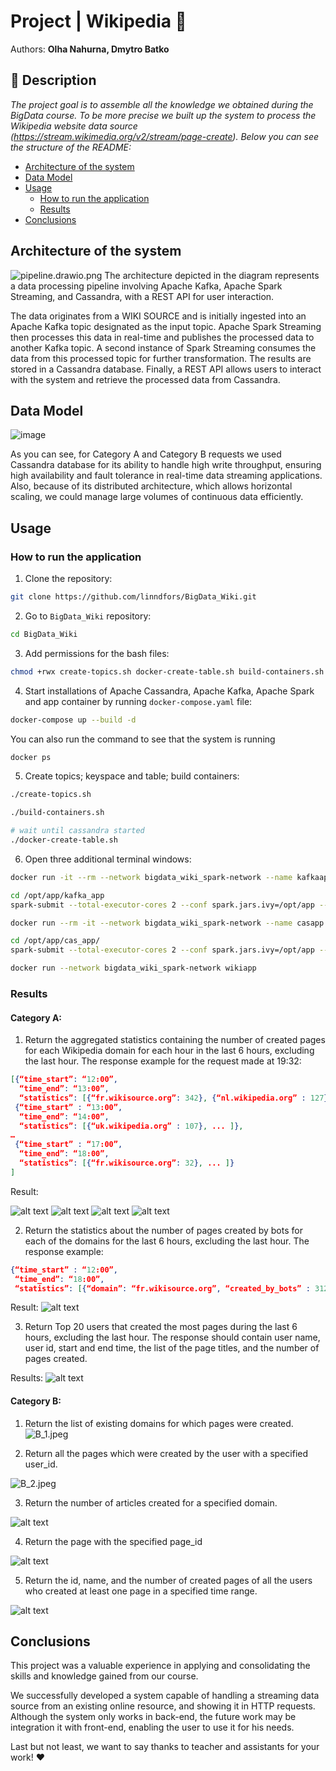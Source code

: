 # Project | Wikipedia 🌚 

Authors: **Olha Nahurna, Dmytro Batko**

## 📝 Description

_The project goal is to assemble all the knowledge we obtained during the BigData course. To be more precise we built up the system to process the Wikipedia website data source (https://stream.wikimedia.org/v2/stream/page-create). Below you can see the structure of the README:_

* [Architecture of the system](#architecture-of-the-system)
* [Data Model](#data-model)
* [Usage](#usage)
    * [How to run the application](#how-to-run-the-application)
    * [Results](#results)
* [Conclusions](#conclusions)

## Architecture of the system
![pipeline.drawio.png](imgs/pipeline.drawio.png)
The architecture depicted in the diagram represents a data processing pipeline involving Apache Kafka, Apache Spark Streaming, and Cassandra, with a REST API for user interaction.

The data originates from a WIKI SOURCE and is initially ingested into an Apache Kafka topic designated as the input topic. Apache Spark Streaming then processes this data in real-time and publishes the processed data to another Kafka topic. A second instance of Spark Streaming consumes the data from this processed topic for further transformation. The results are stored in a Cassandra database. Finally, a REST API allows users to interact with the system and retrieve the processed data from Cassandra.

## Data Model
![image](https://github.com/linndfors/BigData_Wiki/assets/91615532/1d2faa36-dd7b-4cb6-8ff1-824bd7f5f914)

As you can see, for Category A and Category B requests we used Cassandra database for its ability to handle high write throughput, ensuring high availability and fault tolerance in real-time data streaming applications. Also, because of its distributed architecture, which allows horizontal scaling, we could manage large volumes of continuous data efficiently.

## Usage
### How to run the application

1. Clone the repository:
```bash
git clone https://github.com/linndfors/BigData_Wiki.git
```
2. Go to `BigData_Wiki` repository:
```bash
cd BigData_Wiki
```
3. Add permissions for the bash files:
```bash
chmod +rwx create-topics.sh docker-create-table.sh build-containers.sh
```
4. Start installations of Apache Cassandra, Apache Kafka, Apache Spark and app container by running `docker-compose.yaml` file:
```bash
docker-compose up --build -d
```
You can also run the command to see that the system is running
```bash
docker ps
```
5. Create topics; keyspace and table; build containers:
```bash
./create-topics.sh

./build-containers.sh

# wait until cassandra started
./docker-create-table.sh
```
6. Open three additional terminal windows:
```bash
docker run -it --rm --network bigdata_wiki_spark-network --name kafkaapp -v /Users/linndfors/study/BigData/BigData_Wiki:/opt/app bitnami/spark:3 /bin/bash

cd /opt/app/kafka_app
spark-submit --total-executor-cores 2 --conf spark.jars.ivy=/opt/app --packages "org.apache.spark:spark-sql-kafka-0-10_2.12:3.2.0" --master spark://spark-master:7077 --deploy-mode client kafka_to_kafka.py
```

```bash
docker run --rm -it --network bigdata_wiki_spark-network --name casapp -v /Users/linndfors/study/BigData/BigData_Wiki:/opt/app bitnami/spark:3 /bin/bash

cd /opt/app/cas_app/
spark-submit --total-executor-cores 2 --conf spark.jars.ivy=/opt/app --packages "org.apache.spark:spark-sql-kafka-0-10_2.12:3.2.0,com.datastax.spark:spark-cassandra-connector_2.12:3.2.0" --master spark://spark-master:7077 --deploy-mode client kafka_to_cassandra.py
```

```bash
docker run --network bigdata_wiki_spark-network wikiapp
```

### Results
#### Category A:
1. Return the aggregated statistics containing the number of created pages for each Wikipedia domain for each hour in the last 6 hours, excluding the last hour. The response example for the request made at 19:32:
```json
[{“time_start”: “12:00”,
  “time_end”: “13:00”,
  “statistics”: [{“fr.wikisource.org”: 342}, {“nl.wikipedia.org” : 127}, ... ]},
 {“time_start” : “13:00”,
  “time_end”: “14:00”,
  “statistics”: [{“uk.wikipedia.org” : 107}, ... ]},
…
 {“time_start” : “17:00”,
  “time_end”: “18:00”,
  “statistics”: [{“fr.wikisource.org”: 32}, ... ]}
]
```
Result:

![alt text](imgs/image.png)
![alt text](imgs/image-2.png)
![alt text](imgs/image-3.png)
![alt text](imgs/image-4.png)

2. Return the statistics about the number of pages created by bots for each of the domains for the last 6 hours, excluding the last hour. The response example:
```json
{“time_start” : “12:00”,
 “time_end”: “18:00”,
 “statistics”: [{“domain”: “fr.wikisource.org”, “created_by_bots” : 312}, {“domain”: “nl.wikipedia.org”, “created_by_bots”: 109}, ... ]}
```
Result:
![alt text](imgs/A2.png)

3. Return Top 20 users that created the most pages during the last 6 hours, excluding the last hour. The response should contain user name, user id, start and end time, the list of the page titles, and the number of pages created.

Results:
![alt text](imgs/A3.png)

#### Category B:
1. Return the list of existing domains for which pages were created.
![B_1.jpeg](imgs/B_1.jpeg)

2. Return all the pages which were created by the user with a specified user_id.

![B_2.jpeg](imgs/B_2.jpeg)

3. Return the number of articles created for a specified domain.

![alt text](imgs/B3.png)

4. Return the page with the specified page_id

![alt text](imgs/B4.png)

5. Return the id, name, and the number of created pages of all the users who created at least one page in a specified time range.

![alt text](imgs/B5.png)

## Conclusions
This project was a valuable experience in applying and consolidating the skills and knowledge gained from our course. 

We successfully developed a system capable of handling a streaming data source from an existing online resource, and showing it in HTTP requests. Although the system only works in back-end, the future work may be integration it with front-end, enabling the user to use it for his needs.

Last but not least, we want to say thanks to teacher and assistants for your work! ❤️
